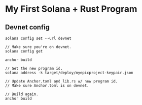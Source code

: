# My First Solana + Rust Program

## Devnet config
```
solana config set --url devnet

// Make sure you're on devnet.
solana config get

anchor build

// Get the new program id.
solana address -k target/deploy/myepicproject-keypair.json

// Update Anchor.toml and lib.rs w/ new program id.
// Make sure Anchor.toml is on devnet.

// Build again.
anchor build
```
